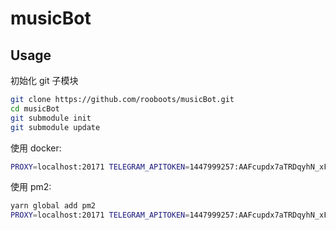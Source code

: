 # musicBot

## Usage

初始化 git 子模块
```bash
git clone https://github.com/rooboots/musicBot.git
cd musicBot
git submodule init
git submodule update
```

使用 docker:
```bash
PROXY=localhost:20171 TELEGRAM_APITOKEN=1447999257:AAFcupdx7aTRDqyhN_xFl8hDINPDThOyI2I docker-compose up -d
```

使用 pm2:
```bash
yarn global add pm2
PROXY=localhost:20171 TELEGRAM_APITOKEN=1447999257:AAFcupdx7aTRDqyhN_xFl8hDINPDThOyI2I pm2 start app.js --name musicbot
```